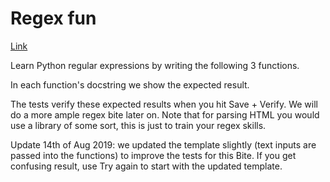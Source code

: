 # Regex fun

[Link](https://codechalleng.es/bites/2/)

Learn Python regular expressions by writing the following 3 functions.

In each function's docstring we show the expected result.

The tests verify these expected results when you hit Save + Verify. We will do a more ample regex bite later on.
Note that for parsing HTML you would use a library of some sort, this is just to train your regex skills.

Update 14th of Aug 2019: we updated the template slightly (text inputs are passed into the functions) to improve the tests for this Bite. If you get confusing result, use Try again to start with the updated template.
